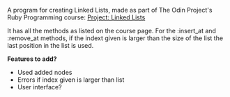 A program for creating Linked Lists, made as part of The Odin Project's Ruby Programming course: [Project: Linked Lists](https://www.theodinproject.com/courses/ruby-programming/lessons/linked-lists)

It has all the methods as listed on the course page.
For the :insert_at and :remove_at methods, if the indext given is larger than the size of the list the last position in the list is used.

**Features to add?**
* Used added nodes
* Errors if index given is larger than list
* User interface?